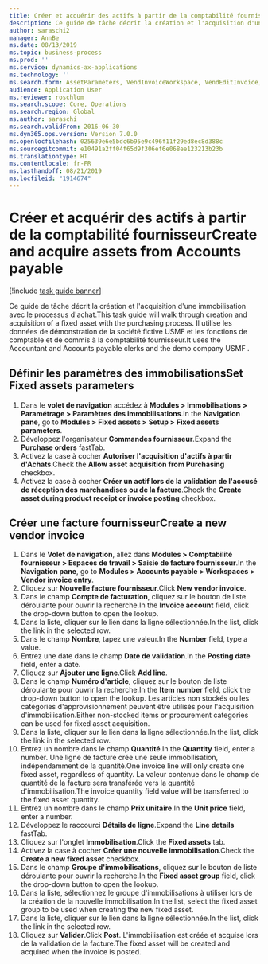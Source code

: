 ```yaml
---
title: Créer et acquérir des actifs à partir de la comptabilité fournisseur
description: Ce guide de tâche décrit la création et l'acquisition d'une immobilisation avec le processus d'achat.
author: saraschi2
manager: AnnBe
ms.date: 08/13/2019
ms.topic: business-process
ms.prod: ''
ms.service: dynamics-ax-applications
ms.technology: ''
ms.search.form: AssetParameters, VendInvoiceWorkspace, VendEditInvoice, VendTableLookup, InventItemIdLookupSimple, AssetTable
audience: Application User
ms.reviewer: roschlom
ms.search.scope: Core, Operations
ms.search.region: Global
ms.author: saraschi
ms.search.validFrom: 2016-06-30
ms.dyn365.ops.version: Version 7.0.0
ms.openlocfilehash: 025639e6e5bdc6b95e9c496f11f29ed8ec8d388c
ms.sourcegitcommit: e10491a2ff04f65d9f306ef6e068ee123213b23b
ms.translationtype: HT
ms.contentlocale: fr-FR
ms.lasthandoff: 08/21/2019
ms.locfileid: "1914674"
---
```

# <a name="create-and-acquire-assets-from-accounts-payable"></a><span data-ttu-id="e093c-103">Créer et acquérir des actifs à partir de la comptabilité fournisseur</span><span class="sxs-lookup"><span data-stu-id="e093c-103">Create and acquire assets from Accounts payable</span></span>

[!include [task guide banner](../../includes/task-guide-banner.md)]

<span data-ttu-id="e093c-104">Ce guide de tâche décrit la création et l'acquisition d'une immobilisation avec le processus d'achat.</span><span class="sxs-lookup"><span data-stu-id="e093c-104">This task guide will walk through creation and acquisition of a fixed asset with the purchasing process.</span></span>  <span data-ttu-id="e093c-105">Il utilise les données de démonstration de la société fictive USMF et les fonctions de comptable et de commis à la comptabilité fournisseur.</span><span class="sxs-lookup"><span data-stu-id="e093c-105">It uses the Accountant and Accounts payable clerks and the demo company USMF .</span></span>


## <a name="set-fixed-assets-parameters"></a><span data-ttu-id="e093c-106">Définir les paramètres des immobilisations</span><span class="sxs-lookup"><span data-stu-id="e093c-106">Set Fixed assets parameters</span></span>
1. <span data-ttu-id="e093c-107">Dans le **volet de navigation** accédez à **Modules > Immobilisations > Paramétrage > Paramètres des immobilisations**.</span><span class="sxs-lookup"><span data-stu-id="e093c-107">In the **Navigation pane**, go to **Modules > Fixed assets > Setup > Fixed assets parameters**.</span></span>
2. <span data-ttu-id="e093c-108">Développez l'organisateur **Commandes fournisseur**.</span><span class="sxs-lookup"><span data-stu-id="e093c-108">Expand the **Purchase orders** fastTab.</span></span>
3. <span data-ttu-id="e093c-109">Activez la case à cocher **Autoriser l'acquisition d'actifs à partir d'Achats**.</span><span class="sxs-lookup"><span data-stu-id="e093c-109">Check the **Allow asset acquisition from Purchasing** checkbox.</span></span>
4. <span data-ttu-id="e093c-110">Activez la case à cocher **Créer un actif lors de la validation de l'accusé de réception des marchandises ou de la facture**.</span><span class="sxs-lookup"><span data-stu-id="e093c-110">Check the **Create asset during product receipt or invoice posting** checkbox.</span></span>

## <a name="create-a-new-vendor-invoice"></a><span data-ttu-id="e093c-111">Créer une facture fournisseur</span><span class="sxs-lookup"><span data-stu-id="e093c-111">Create a new vendor invoice</span></span>
1. <span data-ttu-id="e093c-112">Dans le **Volet de navigation**, allez dans **Modules > Comptabilité fournisseur > Espaces de travail > Saisie de facture fournisseur**.</span><span class="sxs-lookup"><span data-stu-id="e093c-112">In the **Navigation pane**, go to **Modules > Accounts payable > Workspaces > Vendor invoice entry**.</span></span>
2. <span data-ttu-id="e093c-113">Cliquez sur **Nouvelle facture fournisseur**.</span><span class="sxs-lookup"><span data-stu-id="e093c-113">Click **New vendor invoice**.</span></span>
3. <span data-ttu-id="e093c-114">Dans le champ **Compte de facturation**, cliquez sur le bouton de liste déroulante pour ouvrir la recherche.</span><span class="sxs-lookup"><span data-stu-id="e093c-114">In the **Invoice account** field, click the drop-down button to open the lookup.</span></span>
4. <span data-ttu-id="e093c-115">Dans la liste, cliquer sur le lien dans la ligne sélectionnée.</span><span class="sxs-lookup"><span data-stu-id="e093c-115">In the list, click the link in the selected row.</span></span>
5. <span data-ttu-id="e093c-116">Dans le champ **Nombre**, tapez une valeur.</span><span class="sxs-lookup"><span data-stu-id="e093c-116">In the **Number** field, type a value.</span></span>
6. <span data-ttu-id="e093c-117">Entrez une date dans le champ **Date de validation**.</span><span class="sxs-lookup"><span data-stu-id="e093c-117">In the **Posting date** field, enter a date.</span></span>
7. <span data-ttu-id="e093c-118">Cliquez sur **Ajouter une ligne**.</span><span class="sxs-lookup"><span data-stu-id="e093c-118">Click **Add line**.</span></span>
8. <span data-ttu-id="e093c-119">Dans le champ **Numéro d'article**, cliquez sur le bouton de liste déroulante pour ouvrir la recherche.</span><span class="sxs-lookup"><span data-stu-id="e093c-119">In the **Item number** field, click the drop-down button to open the lookup.</span></span> <span data-ttu-id="e093c-120">Les articles non stockés ou les catégories d'approvisionnement peuvent être utilisés pour l'acquisition d'immobilisation.</span><span class="sxs-lookup"><span data-stu-id="e093c-120">Either non-stocked items or procurement categories can be used for fixed asset acquisition.</span></span>  
9. <span data-ttu-id="e093c-121">Dans la liste, cliquer sur le lien dans la ligne sélectionnée.</span><span class="sxs-lookup"><span data-stu-id="e093c-121">In the list, click the link in the selected row.</span></span>
10. <span data-ttu-id="e093c-122">Entrez un nombre dans le champ **Quantité**.</span><span class="sxs-lookup"><span data-stu-id="e093c-122">In the **Quantity** field, enter a number.</span></span> <span data-ttu-id="e093c-123">Une ligne de facture crée une seule immobilisation, indépendamment de la quantité.</span><span class="sxs-lookup"><span data-stu-id="e093c-123">One invoice line will only create one fixed asset, regardless of quantity.</span></span> <span data-ttu-id="e093c-124">La valeur contenue dans le champ de quantité de la facture sera transférée vers la quantité d'immobilisation.</span><span class="sxs-lookup"><span data-stu-id="e093c-124">The invoice quantity field value will be transferred to the fixed asset quantity.</span></span>  
11. <span data-ttu-id="e093c-125">Entrez un nombre dans le champ **Prix unitaire**.</span><span class="sxs-lookup"><span data-stu-id="e093c-125">In the **Unit price** field, enter a number.</span></span>
12. <span data-ttu-id="e093c-126">Développez le raccourci **Détails de ligne**.</span><span class="sxs-lookup"><span data-stu-id="e093c-126">Expand the **Line details** fastTab.</span></span>
13. <span data-ttu-id="e093c-127">Cliquez sur l'onglet **Immobilisation**.</span><span class="sxs-lookup"><span data-stu-id="e093c-127">Click the **Fixed assets** tab.</span></span>
14. <span data-ttu-id="e093c-128">Activez la case à cocher **Créer une nouvelle immobilisation**.</span><span class="sxs-lookup"><span data-stu-id="e093c-128">Check the **Create a new fixed asset** checkbox.</span></span>
15. <span data-ttu-id="e093c-129">Dans le champ **Groupe d'immobilisations**, cliquez sur le bouton de liste déroulante pour ouvrir la recherche.</span><span class="sxs-lookup"><span data-stu-id="e093c-129">In the **Fixed asset group** field, click the drop-down button to open the lookup.</span></span>
16. <span data-ttu-id="e093c-130">Dans la liste, sélectionnez le groupe d'immobilisations à utiliser lors de la création de la nouvelle immobilisation.</span><span class="sxs-lookup"><span data-stu-id="e093c-130">In the list, select the fixed asset group to be used when creating the new fixed asset.</span></span>
17. <span data-ttu-id="e093c-131">Dans la liste, cliquer sur le lien dans la ligne sélectionnée.</span><span class="sxs-lookup"><span data-stu-id="e093c-131">In the list, click the link in the selected row.</span></span>
18. <span data-ttu-id="e093c-132">Cliquez sur **Valider**.</span><span class="sxs-lookup"><span data-stu-id="e093c-132">Click **Post**.</span></span> <span data-ttu-id="e093c-133">L'immobilisation est créée et acquise lors de la validation de la facture.</span><span class="sxs-lookup"><span data-stu-id="e093c-133">The fixed asset will be created and acquired when the invoice is posted.</span></span>  

